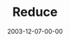 ---
layout: message
category: message
series: "The Not So Big Christmas"
title: "Reduce"
date: 2003-12-07-00-00
message_id: 194
audio: "http://s3.amazonaws.com/crossroads-media/media/legacy/mp3/TNSBC_01_12-07-03_Reduce.mp3"
audio-duration: "30:56"
flag: "N"
---